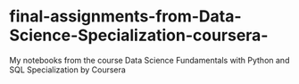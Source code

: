 # final-assignments-from-Data-Science-Specialization-coursera-
My notebooks from the course Data Science Fundamentals with Python and SQL Specialization by Coursera
